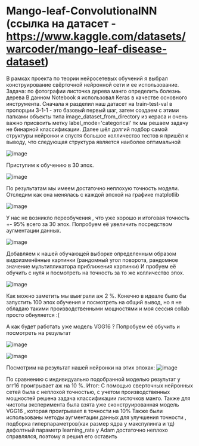 # Mango-leaf-ConvolutionalNN (ссылка на датасет - https://www.kaggle.com/datasets/warcoder/mango-leaf-disease-dataset)
В рамках проекта по теории нейросетевых обучений я выбрал конструирование свёрточной нейронной сети и ее использование. 
Задача: по фотографии листочка дерева манго определить болезнь дерева 
В данном Notebook я использовал Keras в качестве основного инструмента. 
Сначала я разделил наш датасет на train-test-val в пропорции 3-1-1 - это базовый первый шаг, 
затем создаем с этими папками объекты типа image_dataset_from_directory из кераса и очень важно присвоить  метку label_mode='categorical' тк мы решаем задачу не бинарной классификации.
Далее шёл долгий подбор самой структуры нейронки и спустя большое колличество тестов я пришёл к выводу, что следующая структура является наиболее оптимальной

![image](https://github.com/Timurizi/Mango-leaf-ConvolutionalNN/assets/75172935/94882045-6903-4740-886c-fbb0a2c21ce0)

Приступим к обучению в 30 эпох. 

![image](https://github.com/Timurizi/Mango-leaf-ConvolutionalNN/assets/75172935/e9877c22-5f7b-46ff-a0dd-ce5eb8d63895)

По результатам мы имеем достаточно неплохую точность модели. Отследим как она менялась с каждой эпохой на графике matplotlib

![image](https://github.com/Timurizi/Mango-leaf-ConvolutionalNN/assets/75172935/2afa107c-2c4d-432c-a7a8-81d3629413aa)

У нас не возникло переобучения , что уже хорошо и итоговая точность +- 95% всего за 30 эпох. Попробуем её увеличить посредством аугментации данных.

![image](https://github.com/Timurizi/Mango-leaf-ConvolutionalNN/assets/75172935/13ea15c2-5069-4b57-a191-32270d6d492f)


Добавляем к нашей обучающей выборке определенным образом видоизменённые картинки (рандомный угол поворота, рандомное значение мультипликатора приближения картинки)
И пробуем её обучить c нуля и посмотреть на точность за то же колличество эпох.

![image](https://github.com/Timurizi/Mango-leaf-ConvolutionalNN/assets/75172935/9f9f1f4f-f4f9-4a61-a14f-b8223a4db70a)

Как можно заметить мы выиграли аж 2 %. Конечно в идеале было бы запустить 100 эпох обучения и посмотреть на общий вывод, но я не обладаю такими производственными мощностями и моя сессия collab просто обнуляется :(

А как будет работать уже  модель VGG16 ? Попробуем её обучить и посмотреть на результат

![image](https://github.com/Timurizi/Mango-leaf-ConvolutionalNN/assets/75172935/1864ade3-5dd0-4ac2-b947-c27adb28a95f)

![image](https://github.com/Timurizi/Mango-leaf-ConvolutionalNN/assets/75172935/5f1e1db0-9ab3-469d-8a89-1af648e5b4fa)

Посмотрим на результат нашей нейронки на этих эпохах:
![image](https://github.com/Timurizi/Mango-leaf-ConvolutionalNN/assets/75172935/68767f90-5b15-4fd9-b705-5b811b076fb3)


По сравнению с индивидуально подобранной моделью результат у вгг16  проигрывает аж на 10 %.
Итог: С помощью сверточных нейронных сетей была с неплохой точностью, с учетом производственных мощностей решена задача классификации листочков манго.
Также для чистоты эксперимента была взята уже сконструированная модель VGG16 , которая проигрывает в точности на 10%
Также были использованы методы аугментации данных для улучшения точности , подборка гиперпараметров(как размер ядра у макспулинга и тд)  дефолтный параметр learning_rate у Adam достаточно неплохо справлялся, поэтому я решил его оставить
